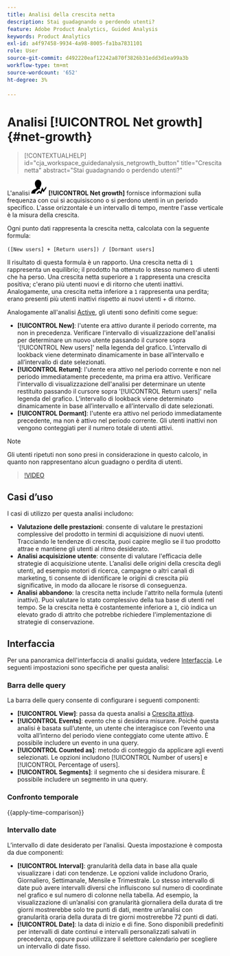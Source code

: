 ```yaml
---
title: Analisi della crescita netta
description: Stai guadagnando o perdendo utenti?
feature: Adobe Product Analytics, Guided Analysis
keywords: Product Analytics
exl-id: a4f97458-9934-4a98-8005-fa1ba7831101
role: User
source-git-commit: d492220eaf12242a870f3826b31edd3d1ea99a3b
workflow-type: tm+mt
source-wordcount: '652'
ht-degree: 3%

---
```


# Analisi [!UICONTROL Net growth] {#net-growth}

<!-- markdownlint-disable MD034 -->

>[!CONTEXTUALHELP]
>id="cja_workspace_guidedanalysis_netgrowth_button"
>title="Crescita netta"
>abstract="Stai guadagnando o perdendo utenti?"

<!-- markdownlint-enable MD034 -->

L&#39;analisi ![NetGrowth](/help/assets/icons/NetGrowth.svg) **[!UICONTROL Net growth]** fornisce informazioni sulla frequenza con cui si acquisiscono o si perdono utenti in un periodo specifico. L&#39;asse orizzontale è un intervallo di tempo, mentre l&#39;asse verticale è la misura della crescita.

Ogni punto dati rappresenta la crescita netta, calcolata con la seguente formula:

`([New users] + [Return users]) / [Dormant users]`

Il risultato di questa formula è un rapporto. Una crescita netta di `1` rappresenta un equilibrio; il prodotto ha ottenuto lo stesso numero di utenti che ha perso. Una crescita netta superiore a `1` rappresenta una crescita positiva; c&#39;erano più utenti nuovi e di ritorno che utenti inattivi. Analogamente, una crescita netta inferiore a `1` rappresenta una perdita; erano presenti più utenti inattivi rispetto ai nuovi utenti + di ritorno.

Analogamente all&#39;analisi [Active](active-growth.md), gli utenti sono definiti come segue:

* **[!UICONTROL New]**: l&#39;utente era attivo durante il periodo corrente, ma non in precedenza. Verificare l&#39;intervallo di visualizzazione dell&#39;analisi per determinare un nuovo utente passando il cursore sopra &#39;[!UICONTROL New users]&#39; nella legenda del grafico. L’intervallo di lookback viene determinato dinamicamente in base all’intervallo e all’intervallo di date selezionati.
* **[!UICONTROL Return]**: l&#39;utente era attivo nel periodo corrente e non nel periodo immediatamente precedente, ma prima era attivo. Verificare l&#39;intervallo di visualizzazione dell&#39;analisi per determinare un utente restituito passando il cursore sopra &#39;[!UICONTROL Return users]&#39; nella legenda del grafico. L’intervallo di lookback viene determinato dinamicamente in base all’intervallo e all’intervallo di date selezionati.
* **[!UICONTROL Dormant]**: l&#39;utente era attivo nel periodo immediatamente precedente, ma non è attivo nel periodo corrente. Gli utenti inattivi non vengono conteggiati per il numero totale di utenti attivi.

>[!NOTE]
>
>Gli utenti ripetuti non sono presi in considerazione in questo calcolo, in quanto non rappresentano alcun guadagno o perdita di utenti.

>[!VIDEO](https://video.tv.adobe.com/v/3421664/?learn=on)


## Casi d’uso

I casi di utilizzo per questa analisi includono:

* **Valutazione delle prestazioni**: consente di valutare le prestazioni complessive del prodotto in termini di acquisizione di nuovi utenti. Tracciando le tendenze di crescita, puoi capire meglio se il tuo prodotto attrae e mantiene gli utenti al ritmo desiderato.
* **Analisi acquisizione utente**: consente di valutare l&#39;efficacia delle strategie di acquisizione utente. L’analisi delle origini della crescita degli utenti, ad esempio motori di ricerca, campagne o altri canali di marketing, ti consente di identificare le origini di crescita più significative, in modo da allocare le risorse di conseguenza.
* **Analisi abbandono**: la crescita netta include l&#39;attrito nella formula (utenti inattivi). Puoi valutare lo stato complessivo della tua base di utenti nel tempo. Se la crescita netta è costantemente inferiore a `1`, ciò indica un elevato grado di attrito che potrebbe richiedere l&#39;implementazione di strategie di conservazione.

## Interfaccia

Per una panoramica dell&#39;interfaccia di analisi guidata, vedere [Interfaccia](../overview.md#interface). Le seguenti impostazioni sono specifiche per questa analisi:

### Barra delle query

La barra delle query consente di configurare i seguenti componenti:

* **[!UICONTROL View]**: passa da questa analisi a [Crescita attiva](active-growth.md).
* **[!UICONTROL Events]**: evento che si desidera misurare. Poiché questa analisi è basata sull’utente, un utente che interagisce con l’evento una volta all’interno del periodo viene conteggiato come utente attivo. È possibile includere un evento in una query.
* **[!UICONTROL Counted as]**: metodo di conteggio da applicare agli eventi selezionati. Le opzioni includono [!UICONTROL Number of users] e [!UICONTROL Percentage of users].
* **[!UICONTROL Segments]**: il segmento che si desidera misurare. È possibile includere un segmento in una query.

### Confronto temporale

{{apply-time-comparison}}

### Intervallo date

L’intervallo di date desiderato per l’analisi. Questa impostazione è composta da due componenti:

* **[!UICONTROL Interval]**: granularità della data in base alla quale visualizzare i dati con tendenze. Le opzioni valide includono Orario, Giornaliero, Settimanale, Mensile e Trimestrale. Lo stesso intervallo di date può avere intervalli diversi che influiscono sul numero di coordinate nel grafico e sul numero di colonne nella tabella. Ad esempio, la visualizzazione di un’analisi con granularità giornaliera della durata di tre giorni mostrerebbe solo tre punti di dati, mentre un’analisi con granularità oraria della durata di tre giorni mostrerebbe 72 punti di dati.
* **[!UICONTROL Date]**: la data di inizio e di fine. Sono disponibili predefiniti per intervalli di date continui e intervalli personalizzati salvati in precedenza, oppure puoi utilizzare il selettore calendario per scegliere un intervallo di date fisso.

<!-- 
## Example

See below for an example of the analysis.

![Net growth compare](../assets/net-growth-compare.png)

-->
